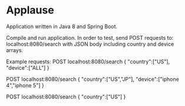 # Applause

Application written in Java 8 and Spring Boot.

Compile and run application. In order to test, send POST requests to: localhost:8080/search
with JSON body including country and device arrays.

Example requests:
POST localhost:8080/search
{
	"country":["US"],
	"device":["ALL"]
}

POST localhost:8080/search
{
	"country":["US","JP"],
	"device":["iphone 4","iphone 5"]
}

POST localhost:8080/search
{
	"country":["US"]
}
